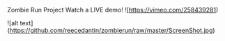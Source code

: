 Zombie Run Project
 Watch a LIVE demo!
![https://vimeo.com/258439281)

![alt text] (https://github.com/reecedantin/zombierun/raw/master/ScreenShot.jpg)

